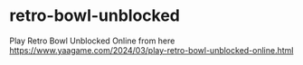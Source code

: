 # retro-bowl-unblocked
Play Retro Bowl Unblocked Online from here https://www.yaagame.com/2024/03/play-retro-bowl-unblocked-online.html
